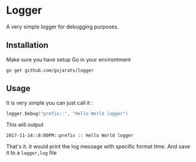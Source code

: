 # Logger
A very simple logger for debugging purposes.

## Installation
Make sure you have setup Go in your environtment 

```shell
go get github.com/gujarats/logger
```

## Usage
It is very simple you can just call it : 

```go
logger.Debug("prefix::", "Hello World logger")
```
This will output

```shell
2017-11-14::8:00PM::prefix :: Hello World logger
```

That's it. it would print the log message with specific format time. And save it to a `logger,log` file
